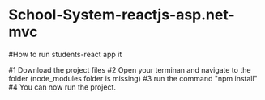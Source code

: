 # School-System-reactjs-asp.net-mvc


#How to run students-react app it

#1 Download the project files
#2 Open your terminan and navigate to the folder
(node_modules folder is missing)
#3 run the command "npm install"
#4 You can now run the project.
